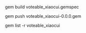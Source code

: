 gem build voteable_xiaocui.gemspec

gem push voteable_xiaocui-0.0.0.gem

gem list -r voteable_xiaocui